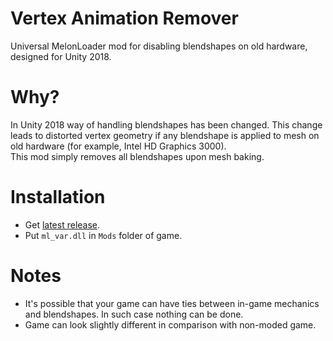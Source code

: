# Vertex Animation Remover
Universal MelonLoader mod for disabling blendshapes on old hardware, designed for Unity 2018.

# Why?
In Unity 2018 way of handling blendshapes has been changed. This change leads to distorted vertex geometry if any blendshape is applied to mesh on old hardware (for example, Intel HD Graphics 3000).  
This mod simply removes all blendshapes upon mesh baking.

# Installation
* Get [latest release](../../../releases/latest).
* Put `ml_var.dll` in `Mods` folder of game.

# Notes
* It's possible that your game can have ties between in-game mechanics and blendshapes. In such case nothing can be done.
* Game can look slightly different in comparison with non-moded game.
